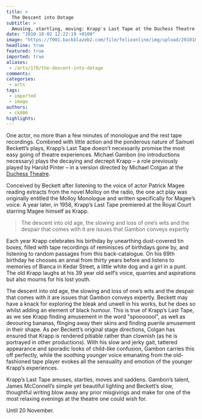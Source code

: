 ```yaml
---
title: >
  The Descent into Dotage
subtitle: >
  Amusing, startling, moving: Krapp's Last Tape at the Duchess Theatre
date: "2010-10-02 12:22:19 +0100"
image: "https://f001.backblazeb2.com/file/felixonline/img/upload/201010021304-ck806-gambon.jpg"
headline: true
featured: true
imported: true
aliases:
 - /arts/170/the-descent-into-dotage
comments:
categories:
 - arts
tags:
 - imported
 - image
authors:
 - ck806
highlights:
---
```


One actor, no more than a few minutes of monologue and the rest tape recordings. Combined with little action and the ponderous nature of Samuel Beckett’s plays, Krapp’s Last Tape doesn’t necessarily promise the most easy going of theatre experiences. Michael Gambon (no introductions necessary) plays the decaying and decrepit Krapp – a role previously played by Harold Pinter – in a version directed by Michael Colgan at the [Duchess Theatre](http://www.duchesstheatre.co.uk/).

Conceived by Beckett after listening to the voice of actor Patrick Magee reading extracts from the novel Molloy on the radio, the one act play was originally entitled the Molloy Monologue and written specifically for Magee’s voice. A year later, in 1958, Krapp’s Last Tape premiered at the Royal Court starring Magee himself as Krapp.

> The descent into old age, the slowing and loss of one’s wits and the despair that comes with it are issues that Gambon conveys expertly

Each year Krapp celebrates his birthday by unearthing dust-covered tin boxes, filled with tape recordings of reminisces of birthdays gone by, and listening to random passages from this back-catalogue. On his 69th birthday he chooses an annal from thirty years before and listens to memories of Bianca in Kedar Street, a little white dog and a girl in a punt. The old Krapp laughs at his 39 year old self’s voice, quarries and aspirations but also mourns for his lost youth.

The descent into old age, the slowing and loss of one’s wits and the despair that comes with it are issues that Gambon conveys expertly. Beckett may have a knack for exploring the bleak and unwell in his works, but he does so whilst adding an element of black humour. This is true of Krapp’s Last Tape, as we see Krapp finding amusement in the word "spooooool", as well as devouring bananas, flinging away their skins and finding puerile amusement in their shape. As per Beckett’s original stage directions, Colgan has ensured that Krapp is rendered pitiable rather than clownish (as he is portrayed in other productions). With his slow and jerky gait, tattered appearance and sporadic looks of child-like confusion, Gambon carries this off perfectly, while the soothing younger voice emanating from the old-fashioned tape player evokes all the sensuality and emotion of the younger Krapp’s experiences.

Krapp’s Last Tape amuses, startles, moves and saddens. Gambon’s talent, James McConnell’s simple yet beautiful lighting and Beckett’s slow, thoughtful writing blow away any prior misgivings and make for one of the most relaxing evenings at the theatre one could wish for.

Until 20 November.
